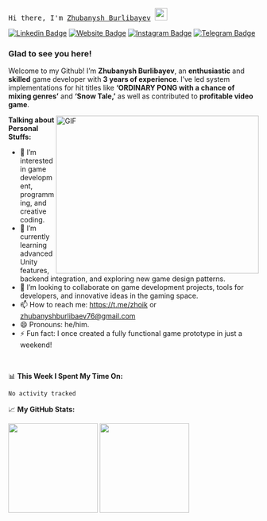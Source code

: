 <samp>Hi there, I'm <a href="https://github.com/MrZhorik09" target="_blank">Zhubanysh Burlibayev</a> <img src="https://media.giphy.com/media/hvRJCLFzcasrR4ia7z/giphy.gif" width="25"> </samp>


[![Linkedin Badge](https://img.shields.io/badge/-LinkedIn-0e76a8?style=flat-square&logo=Linkedin&logoColor=white)](https://www.linkedin.com/in/mr-zhorik-4689b9250/)
[![Website Badge](https://img.shields.io/badge/Website-3b5998?style=flat-square&logo=google-chrome&logoColor=white)](https://github.com/MrZhorik09)
[![Instagram Badge](https://img.shields.io/badge/-Instagram-e4405f?style=flat-square&logo=Instagram&logoColor=white)](https://www.instagram.com/mrzhorik09)
[![Telegram Badge](https://img.shields.io/badge/-Telegram-0088cc?style=flat-square&logo=Telegram&logoColor=white)](https://t.me/adventureszhorik)

### Glad to see you here! 

 Welcome to my Github! I’m <strong>Zhubanysh Burlibayev</strong>, an <strong>enthusiastic</strong> and <strong>skilled</strong> game developer with <strong>3 years of experience</strong>. I’ve led system implementations for hit titles like <strong>‘ORDINARY PONG with a chance of mixing genres’</strong> and <strong>‘Snow Tale,’</strong> as well as contributed to <strong>profitable video game</strong>.

<img align="right" alt="GIF" src="https://github.com/Gapur/Gapur/blob/main/assets/coding.gif?raw=true" width="408" height="318" />
  

**Talking about Personal Stuffs:**

- 👀 I’m interested in game development, programming, and creative coding.
- 🌱 I’m currently learning advanced Unity features, backend integration, and exploring new game design patterns.
- 💞️ I’m looking to collaborate on game development projects, tools for developers, and innovative ideas in the gaming space.
- 📫 How to reach me: https://t.me/zhoik or zhubanyshburlibaev76@gmail.com
- 😄 Pronouns: he/him.
- ⚡ Fun fact: I once created a fully functional game prototype in just a weekend!
</br>

📊 **This Week I Spent My Time On:**
<!--START_SECTION:waka-->

```txt
No activity tracked
```

<!--END_SECTION:waka-->


📈 **My GitHub Stats:**

<p>
  <img height="180em" src="https://github-readme-stats.vercel.app/api?username=MrZhorik09&show_icons=true&hide_border=true&&count_private=true&include_all_commits=true" />
  <img height="180em" src="https://github-readme-stats.vercel.app/api/top-langs/?username=MrZhorik09&exclude_repo=KNN-Image-Classification&show_icons=true&hide_border=true&layout=compact&langs_count=8"/>
</p>
